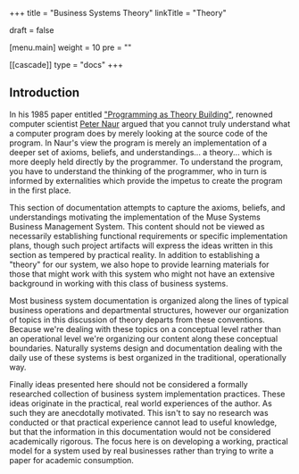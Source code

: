 +++
title = "Business Systems Theory"
linkTitle = "Theory"

draft = false

[menu.main]
weight = 10
pre = "<i class='fa-solid fa-book'></i>"

[[cascade]]
type = "docs"
+++

## Introduction

In his 1985 paper entitled <a href="https://pablo.rauzy.name/dev/naur1985programming.pdf" target="_blank">"Programming as Theory Building"</a>, renowned computer scientist <a href="https://en.wikipedia.org/wiki/Peter_Naur" target="_blank">Peter Naur</a> argued that you cannot truly understand what a computer program does by merely looking at the source code of the program.  In Naur's view the program is merely an implementation of a deeper set of axioms, beliefs, and understandings... a theory... which is more deeply held directly by the programmer.  To understand the program, you have to understand the thinking of the programmer, who in turn is informed by externalities which provide the impetus to create the program in the first place.

This section of documentation attempts to capture the axioms, beliefs, and understandings motivating the implementation of the Muse Systems Business Management System.  This content should not be viewed as necessarily establishing functional requirements or specific implementation plans, though such project artifacts will express the ideas written in this section as tempered by practical reality.  In addition to establishing a "theory" for our system, we also hope to provide learning materials for those that might work with this system who might not have an extensive background in working with this class of business systems.

Most business system documentation is organized along the lines of typical business operations and departmental structures, however our organization of topics in this discussion of theory departs from these conventions.  Because we're dealing with these topics on a conceptual level rather than an operational level we're organizing our content along these conceptual boundaries.  Naturally systems design and documentation dealing with the daily use of these systems is best organized in the traditional, operationally way.

Finally ideas presented here should not be considered a formally researched collection of business system implementation practices.  These ideas originate in the practical, real world experiences of the author.  As such they are anecdotally motivated.  This isn't to say no research was conducted or that practical experience cannot lead to useful knowledge, but that the information in this documentation would not be considered academically rigorous. The focus here is on developing a working, practical model for a system used by real businesses rather than trying to write a paper for academic consumption.